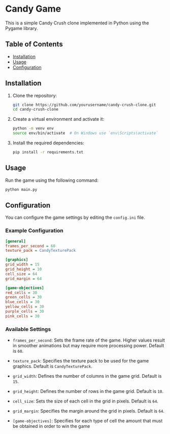 # Candy Game

This is a simple Candy Crush clone implemented in Python using the Pygame library.

## Table of Contents

- [Installation](#installation)
- [Usage](#usage)
- [Configuration](#configuration)

## Installation

1. Clone the repository:
    ```sh
    git clone https://github.com/yourusername/candy-crush-clone.git
    cd candy-crush-clone
    ```

2. Create a virtual environment and activate it:
    ```sh
    python -m venv env
    source env/bin/activate  # On Windows use `env\Scripts\activate`
    ```

3. Install the required dependencies:
    ```sh
    pip install -r requirements.txt
    ```

## Usage

Run the game using the following command:
```sh
python main.py
```

## Configuration

You can configure the game settings by editing the `config.ini` file.

### Example Configuration

```ini
[general]
frames_per_second = 60
texture_pack = CandyTexturePack

[graphics]
grid_width = 15
grid_height = 10
cell_size = 64
grid_margin = 64

[game-objectives]
red_cells = 30
green_cells = 30
blue_cells = 30
yellow_cells = 30
purple_cells = 30
pink_cells = 30
```

### Available Settings

- `frames_per_second`: Sets the frame rate of the game. Higher values result in smoother animations but may require more processing power. Default is `60`.

- `texture_pack`: Specifies the texture pack to be used for the game graphics. Default is `CandyTexturePack`.

- `grid_width`: Defines the number of columns in the game grid. Default is `15`.

- `grid_height`: Defines the number of rows in the game grid. Default is `10`.

- `cell_size`: Sets the size of each cell in the grid in pixels. Default is `64`.

- `grid_margin`: Specifies the margin around the grid in pixels. Default is `64`.

- `[game-objectives]`: Specifies for each type of cell the amount that must be obtained in order to win the game